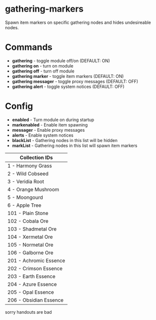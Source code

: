 # gathering-markers
Spawn item markers on specific gathering nodes and hides undesireable nodes.

# Commands 
- **gathering** - toggle module off/on (DEFAULT: ON)
- **gathering on** - turn on module
- **gathering off** - turn off module
- **gathering marker** - toggle item markers (DEFAULT: ON)
- **gathering messager** - toggle proxy messages (DEFAULT: OFF)
- **gathering alert** - toggle system notices (DEFAULT: OFF)

# Config
- **enabled** - Turn module on during startup
- **markenabled** - Enable item spawning
- **messager** - Enable proxy messages
- **alerts** - Enable system notices
- **blackList** - Gathering nodes in this list will be hidden
- **markList** - Gathering nodes in this list will spawn item markers

| Collection IDs |
| ------------------------ |
| 1 - Harmony Grass |
| 2 - Wild Cobseed |
| 3 - Veridia Root |
| 4 - Orange Mushroom |
| 5 - Moongourd |
| 6 - Apple Tree |
| 101 - Plain Stone |
| 102 - Cobala Ore |
| 103 - Shadmetal Ore |
| 104 - Xermetal Ore |
| 105 - Normetal Ore |
| 106 - Galborne Ore |
| 201 - Achromic Essence |
| 202 - Crimson Essence |
| 203 - Earth Essence |
| 204 - Azure Essence |
| 205 - Opal Essence |
| 206 - Obsidian Essence |

sorry handouts are bad
